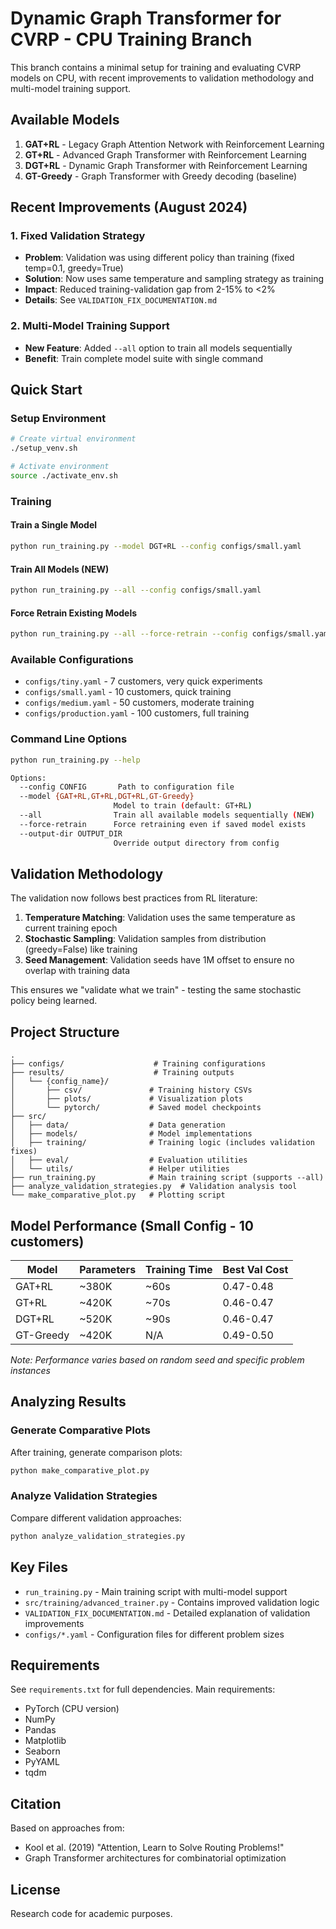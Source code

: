 # Dynamic Graph Transformer for CVRP - CPU Training Branch

This branch contains a minimal setup for training and evaluating CVRP models on CPU, with recent improvements to validation methodology and multi-model training support.

## Available Models

1. **GAT+RL** - Legacy Graph Attention Network with Reinforcement Learning
2. **GT+RL** - Advanced Graph Transformer with Reinforcement Learning  
3. **DGT+RL** - Dynamic Graph Transformer with Reinforcement Learning
4. **GT-Greedy** - Graph Transformer with Greedy decoding (baseline)

## Recent Improvements (August 2024)

### 1. Fixed Validation Strategy
- **Problem**: Validation was using different policy than training (fixed temp=0.1, greedy=True)
- **Solution**: Now uses same temperature and sampling strategy as training
- **Impact**: Reduced training-validation gap from 2-15% to <2%
- **Details**: See `VALIDATION_FIX_DOCUMENTATION.md`

### 2. Multi-Model Training Support
- **New Feature**: Added `--all` option to train all models sequentially
- **Benefit**: Train complete model suite with single command

## Quick Start

### Setup Environment
```bash
# Create virtual environment
./setup_venv.sh

# Activate environment
source ./activate_env.sh
```

### Training

#### Train a Single Model
```bash
python run_training.py --model DGT+RL --config configs/small.yaml
```

#### Train All Models (NEW)
```bash
python run_training.py --all --config configs/small.yaml
```

#### Force Retrain Existing Models
```bash
python run_training.py --all --force-retrain --config configs/small.yaml
```

### Available Configurations
- `configs/tiny.yaml` - 7 customers, very quick experiments
- `configs/small.yaml` - 10 customers, quick training
- `configs/medium.yaml` - 50 customers, moderate training  
- `configs/production.yaml` - 100 customers, full training

### Command Line Options

```bash
python run_training.py --help

Options:
  --config CONFIG       Path to configuration file
  --model {GAT+RL,GT+RL,DGT+RL,GT-Greedy}
                       Model to train (default: GT+RL)
  --all                Train all available models sequentially (NEW)
  --force-retrain      Force retraining even if saved model exists
  --output-dir OUTPUT_DIR
                       Override output directory from config
```

## Validation Methodology

The validation now follows best practices from RL literature:

1. **Temperature Matching**: Validation uses the same temperature as current training epoch
2. **Stochastic Sampling**: Validation samples from distribution (greedy=False) like training
3. **Seed Management**: Validation seeds have 1M offset to ensure no overlap with training data

This ensures we "validate what we train" - testing the same stochastic policy being learned.

## Project Structure

```
.
├── configs/                    # Training configurations
├── results/                    # Training outputs
│   └── {config_name}/
│       ├── csv/               # Training history CSVs
│       ├── plots/             # Visualization plots
│       └── pytorch/           # Saved model checkpoints
├── src/
│   ├── data/                  # Data generation
│   ├── models/                # Model implementations
│   ├── training/              # Training logic (includes validation fixes)
│   ├── eval/                  # Evaluation utilities
│   └── utils/                 # Helper utilities
├── run_training.py            # Main training script (supports --all)
├── analyze_validation_strategies.py  # Validation analysis tool
└── make_comparative_plot.py   # Plotting script
```

## Model Performance (Small Config - 10 customers)

| Model | Parameters | Training Time | Best Val Cost |
|-------|------------|---------------|---------------|
| GAT+RL | ~380K | ~60s | 0.47-0.48 |
| GT+RL | ~420K | ~70s | 0.46-0.47 |
| DGT+RL | ~520K | ~90s | 0.46-0.47 |
| GT-Greedy | ~420K | N/A | 0.49-0.50 |

*Note: Performance varies based on random seed and specific problem instances*

## Analyzing Results

### Generate Comparative Plots
After training, generate comparison plots:
```bash
python make_comparative_plot.py
```

### Analyze Validation Strategies
Compare different validation approaches:
```bash
python analyze_validation_strategies.py
```

## Key Files

- `run_training.py` - Main training script with multi-model support
- `src/training/advanced_trainer.py` - Contains improved validation logic
- `VALIDATION_FIX_DOCUMENTATION.md` - Detailed explanation of validation improvements
- `configs/*.yaml` - Configuration files for different problem sizes

## Requirements

See `requirements.txt` for full dependencies. Main requirements:
- PyTorch (CPU version)
- NumPy
- Pandas
- Matplotlib
- Seaborn
- PyYAML
- tqdm

## Citation

Based on approaches from:
- Kool et al. (2019) "Attention, Learn to Solve Routing Problems!"
- Graph Transformer architectures for combinatorial optimization

## License

Research code for academic purposes.
